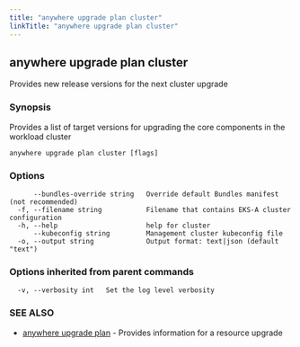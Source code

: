 ```yaml
---
title: "anywhere upgrade plan cluster"
linkTitle: "anywhere upgrade plan cluster"
---
```


## anywhere upgrade plan cluster

Provides new release versions for the next cluster upgrade

### Synopsis

Provides a list of target versions for upgrading the core components in the workload cluster

```
anywhere upgrade plan cluster [flags]
```

### Options

```
      --bundles-override string   Override default Bundles manifest (not recommended)
  -f, --filename string           Filename that contains EKS-A cluster configuration
  -h, --help                      help for cluster
      --kubeconfig string         Management cluster kubeconfig file
  -o, --output string             Output format: text|json (default "text")
```

### Options inherited from parent commands

```
  -v, --verbosity int   Set the log level verbosity
```

### SEE ALSO

* [anywhere upgrade plan](../anywhere_upgrade_plan/)	 - Provides information for a resource upgrade

